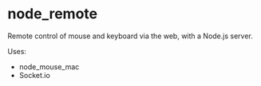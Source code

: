 node_remote
===========

Remote control of mouse and keyboard via the web, with a Node.js server.

Uses:

* node_mouse_mac
* Socket.io
